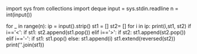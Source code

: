 import sys
from collections import deque
input = sys.stdin.readline
n = int(input())

for _ in range(n):
    ip = input().strip()
    st1 = []
    st2= []
    for i in ip: 
        print(i,st1, st2)
        if i=='<':
            if st1:
                st2.append(st1.pop())
        elif i=='>':
            if st2:
                st1.append(st2.pop())
        elif i=='-':
            if st1:
                st1.pop()
        else: 
            st1.append(i)
    st1.extend(reversed(st2))
    print(''.join(st1))